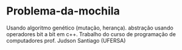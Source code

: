 # Problema-da-mochila
Usando algoritmo genético (mutação, herança). abstração usando operadores bit a bit
em c++.
Trabalho do curso de programação de computadores prof. Judson Santiago (UFERSA)
